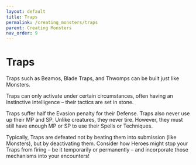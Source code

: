 ```yaml
---
layout: default
title: Traps
permalink: /creating_monsters/traps
parent: Creating Monsters
nav_order: 9
---
```


# Traps

Traps such as Beamos, Blade Traps, and Thwomps can be built just like Monsters.

Traps can only activate under certain circumstances, often having an Instinctive intelligence – their tactics are set in stone.

Traps suffer half the Evasion penalty for their Defense. Traps also never use up their MP and SP. Unlike creatures, they never tire. However, they must still have enough MP or SP to use their Spells or Techniques.

Typically, Traps are defeated not by beating them into submission (like Monsters), but by deactivating them. Consider how Heroes might stop your Traps from firing – be it temporarily or permanently – and incorporate those mechanisms into your encounters!


